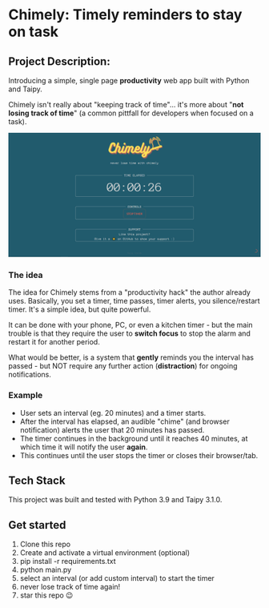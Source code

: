 # Chimely: Timely reminders to stay on task

## Project Description:

Introducing a simple, single page __productivity__ web app built with Python and Taipy.

Chimely isn't really about "keeping track of time"... it's more about "__not losing track of time__" (a common pittfall for developers when focused on a task).
<p align="center">
  <img src="assets/chimely-demo-screenshot.png" width="600"/>
</p>

### The idea
The idea for Chimely stems from a "productivity hack" the author already uses. Basically, you set a timer, time passes, timer alerts, you silence/restart timer. It's a simple idea, 
but quite powerful.  

It can be done with your phone, PC, or even a kitchen timer - but the main trouble is that they require the user to __switch focus__ to stop the alarm and restart it for another period.  

What would be better, is a system that __gently__ reminds you the interval has passed - but NOT require any further action (__distraction__) for ongoing notifications.

### Example
- User sets an interval (eg. 20 minutes) and a timer starts.
- After the interval has elapsed, an audible "chime" (and browser notification) alerts the user that 20 minutes has passed.
- The timer continues in the background until it reaches 40 minutes, at which time it will notify the user __again__.
- This continues until the user stops the timer or closes their browser/tab.

## Tech Stack
This project was built and tested with Python 3.9 and Taipy 3.1.0.

## Get started
1) Clone this repo
2) Create and activate a virtual environment (optional)
3) pip install -r requirements.txt
4) python main.py
5) select an interval (or add custom interval) to start the timer
6) never lose track of time again!
7) star this repo 😉
